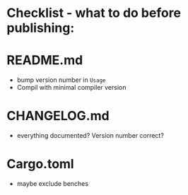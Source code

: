 # Checklist - what to do before publishing:

# README.md
* bump version number in `Usage`
* Compil with minimal compiler version

# CHANGELOG.md
* everything documented? Version number correct?

# Cargo.toml
* maybe exclude benches
